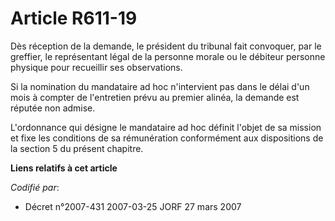# Article R611-19

Dès réception de la demande, le président du tribunal fait convoquer, par le greffier, le représentant légal de la personne
morale ou le débiteur personne physique pour recueillir ses observations.

Si la nomination du mandataire ad hoc n'intervient pas dans le délai d'un mois à compter de l'entretien prévu au premier
alinéa, la demande est réputée non admise.

L'ordonnance qui désigne le mandataire ad hoc définit l'objet de sa mission et fixe les conditions de sa rémunération
conformément aux dispositions de la section 5 du présent chapitre.

**Liens relatifs à cet article**

_Codifié par_:

  - Décret n°2007-431 2007-03-25 JORF 27 mars 2007
